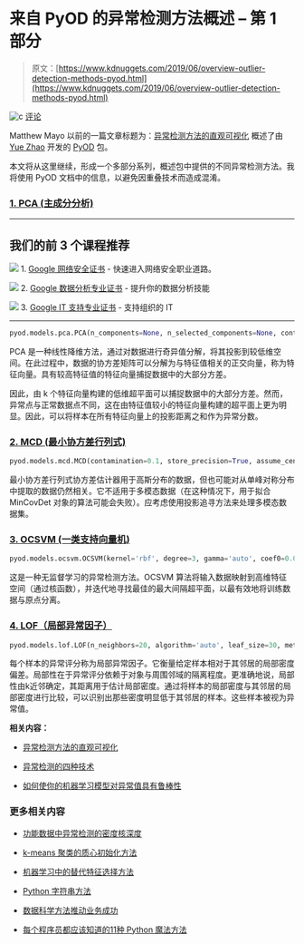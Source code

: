 # 来自 PyOD 的异常检测方法概述 – 第 1 部分

> 原文：[https://www.kdnuggets.com/2019/06/overview-outlier-detection-methods-pyod.html](https://www.kdnuggets.com/2019/06/overview-outlier-detection-methods-pyod.html)

![c](../Images/3d9c022da2d331bb56691a9617b91b90.png) [评论](#comments)

Matthew Mayo 以前的一篇文章标题为：[异常检测方法的直观可视化](/2019/02/outlier-detection-methods-cheat-sheet.html) 概述了由 [Yue Zhao](https://www.yuezhao.me/) 开发的 [PyOD](https://github.com/yzhao062/pyod) 包。

本文将从这里继续，形成一个多部分系列，概述包中提供的不同异常检测方法。我将使用 PyOD 文档中的信息，以避免因重叠技术而造成混淆。

### [1\. PCA (主成分分析)](https://pyod.readthedocs.io/en/latest/pyod.models.html#module-pyod.models.pca)

* * *

## 我们的前 3 个课程推荐

![](../Images/0244c01ba9267c002ef39d4907e0b8fb.png) 1\. [Google 网络安全证书](https://www.kdnuggets.com/google-cybersecurity) - 快速进入网络安全职业道路。

![](../Images/e225c49c3c91745821c8c0368bf04711.png) 2\. [Google 数据分析专业证书](https://www.kdnuggets.com/google-data-analytics) - 提升你的数据分析技能

![](../Images/0244c01ba9267c002ef39d4907e0b8fb.png) 3\. [Google IT 支持专业证书](https://www.kdnuggets.com/google-itsupport) - 支持组织的 IT

* * *

```py
pyod.models.pca.PCA(n_components=None, n_selected_components=None, contamination=0.1, copy=True, whiten=False, svd_solver='auto', tol=0.0, iterated_power='auto', random_state=None, weighted=True, standardization=True)

```

PCA 是一种线性降维方法，通过对数据进行奇异值分解，将其投影到较低维空间。在此过程中，数据的协方差矩阵可以分解为与特征值相关的正交向量，称为特征向量。具有较高特征值的特征向量捕捉数据中的大部分方差。

因此，由 k 个特征向量构建的低维超平面可以捕捉数据中的大部分方差。然而，异常点与正常数据点不同，这在由特征值较小的特征向量构建的超平面上更为明显。因此，可以将样本在所有特征向量上的投影距离之和作为异常分数。

### [2\. MCD (最小协方差行列式)](https://pyod.readthedocs.io/en/latest/pyod.models.html#module-pyod.models.mcd)

```py
pyod.models.mcd.MCD(contamination=0.1, store_precision=True, assume_centered=False, support_fraction=None, random_state=None)

```

最小协方差行列式协方差估计器用于高斯分布的数据，但也可能对从单峰对称分布中提取的数据仍然相关。它不适用于多模态数据（在这种情况下，用于拟合 MinCovDet 对象的算法可能会失败）。应考虑使用投影追寻方法来处理多模态数据集。

### [3\. OCSVM (一类支持向量机)](https://pyod.readthedocs.io/en/latest/pyod.models.html#module-pyod.models.ocsvm)

```py
pyod.models.ocsvm.OCSVM(kernel='rbf', degree=3, gamma='auto', coef0=0.0, tol=0.001, nu=0.5, shrinking=True, cache_size=200, verbose=False, max_iter=-1, contamination=0.1)

```

这是一种无监督学习的异常检测方法。OCSVM 算法将输入数据映射到高维特征空间（通过核函数），并迭代地寻找最佳的最大间隔超平面，以最有效地将训练数据与原点分离。

### [4\. LOF（局部异常因子）](https://pyod.readthedocs.io/en/latest/pyod.models.html#module-pyod.models.lof)

```py
pyod.models.lof.LOF(n_neighbors=20, algorithm='auto', leaf_size=30, metric='minkowski', p=2, metric_params=None, contamination=0.1, n_jobs=1)

```

每个样本的异常评分称为局部异常因子。它衡量给定样本相对于其邻居的局部密度偏差。局部性在于异常评分依赖于对象与周围邻域的隔离程度。更准确地说，局部性由k近邻确定，其距离用于估计局部密度。通过将样本的局部密度与其邻居的局部密度进行比较，可以识别出那些密度明显低于其邻居的样本。这些样本被视为异常值。

**相关内容：**

+   [异常检测方法的直观可视化](/2019/02/outlier-detection-methods-cheat-sheet.html)

+   [异常检测的四种技术](/2018/12/four-techniques-outlier-detection.html)

+   [如何使你的机器学习模型对异常值具有鲁棒性](/2018/08/make-machine-learning-models-robust-outliers.html)

### 更多相关内容

+   [功能数据中异常检测的密度核深度](https://www.kdnuggets.com/density-kernel-depth-for-outlier-detection-in-functional-data)

+   [k-means 聚类的质心初始化方法](https://www.kdnuggets.com/2020/06/centroid-initialization-k-means-clustering.html)

+   [机器学习中的替代特征选择方法](https://www.kdnuggets.com/2021/12/alternative-feature-selection-methods-machine-learning.html)

+   [Python 字符串方法](https://www.kdnuggets.com/2022/12/python-string-methods.html)

+   [数据科学方法推动业务成功](https://www.kdnuggets.com/2023/10/nwu-data-science-methods-drive-business-success)

+   [每个程序员都应该知道的11种 Python 魔法方法](https://www.kdnuggets.com/11-python-magic-methods-every-programmer-should-know)
